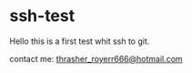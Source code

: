 # ssh-test
Hello this is a first test whit ssh to git.

contact me: thrasher_royerr666@hotmail.com

